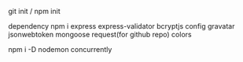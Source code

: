 git init / npm init

dependency
npm i express express-validator bcryptjs config gravatar jsonwebtoken mongoose request(for github repo) colors

npm i -D nodemon concurrently

